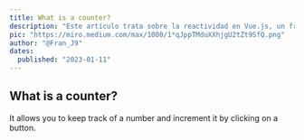 ```yaml
---
title: What is a counter?
description: "Este artículo trata sobre la reactividad en Vue.js, un framework de JavaScript para construir aplicaciones web interactivas. Se explica cómo funciona el sistema de reactividad basado en la observación de cambios en los datos."
pic: "https://miro.medium.com/max/1000/1*qJppTMduXXhjgU2tZt9SfQ.png"
author: "@Fran_J9"
dates:
  published: "2023-01-11"
---
```


 ## What is a counter?

It allows you to keep track of a number and increment it by clicking on a button.

<Counter></Counter>
